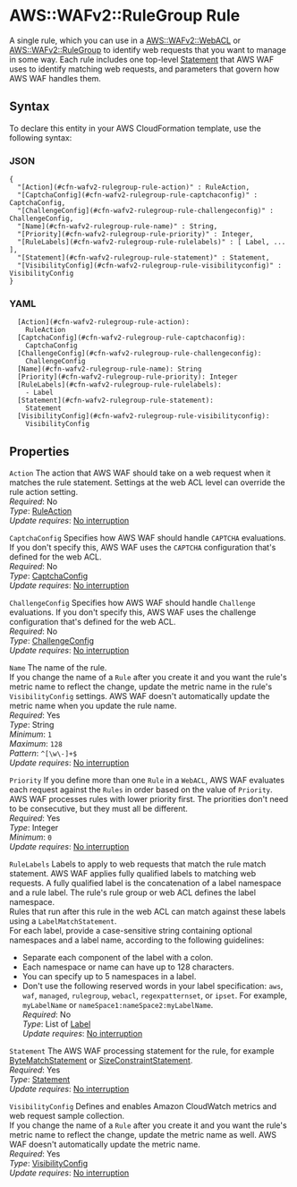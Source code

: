 # AWS::WAFv2::RuleGroup Rule<a name="aws-properties-wafv2-rulegroup-rule"></a>

A single rule, which you can use in a [AWS::WAFv2::WebACL](aws-resource-wafv2-webacl.md) or [AWS::WAFv2::RuleGroup](aws-resource-wafv2-rulegroup.md) to identify web requests that you want to manage in some way\. Each rule includes one top\-level [Statement](https://docs.aws.amazon.com/AWSCloudFormation/latest/UserGuide/aws-properties-wafv2-rulegroup-rule.html#cfn-wafv2-rulegroup-rule-statement) that AWS WAF uses to identify matching web requests, and parameters that govern how AWS WAF handles them\. 

## Syntax<a name="aws-properties-wafv2-rulegroup-rule-syntax"></a>

To declare this entity in your AWS CloudFormation template, use the following syntax:

### JSON<a name="aws-properties-wafv2-rulegroup-rule-syntax.json"></a>

```
{
  "[Action](#cfn-wafv2-rulegroup-rule-action)" : RuleAction,
  "[CaptchaConfig](#cfn-wafv2-rulegroup-rule-captchaconfig)" : CaptchaConfig,
  "[ChallengeConfig](#cfn-wafv2-rulegroup-rule-challengeconfig)" : ChallengeConfig,
  "[Name](#cfn-wafv2-rulegroup-rule-name)" : String,
  "[Priority](#cfn-wafv2-rulegroup-rule-priority)" : Integer,
  "[RuleLabels](#cfn-wafv2-rulegroup-rule-rulelabels)" : [ Label, ... ],
  "[Statement](#cfn-wafv2-rulegroup-rule-statement)" : Statement,
  "[VisibilityConfig](#cfn-wafv2-rulegroup-rule-visibilityconfig)" : VisibilityConfig
}
```

### YAML<a name="aws-properties-wafv2-rulegroup-rule-syntax.yaml"></a>

```
  [Action](#cfn-wafv2-rulegroup-rule-action): 
    RuleAction
  [CaptchaConfig](#cfn-wafv2-rulegroup-rule-captchaconfig): 
    CaptchaConfig
  [ChallengeConfig](#cfn-wafv2-rulegroup-rule-challengeconfig): 
    ChallengeConfig
  [Name](#cfn-wafv2-rulegroup-rule-name): String
  [Priority](#cfn-wafv2-rulegroup-rule-priority): Integer
  [RuleLabels](#cfn-wafv2-rulegroup-rule-rulelabels): 
    - Label
  [Statement](#cfn-wafv2-rulegroup-rule-statement): 
    Statement
  [VisibilityConfig](#cfn-wafv2-rulegroup-rule-visibilityconfig): 
    VisibilityConfig
```

## Properties<a name="aws-properties-wafv2-rulegroup-rule-properties"></a>

`Action`  <a name="cfn-wafv2-rulegroup-rule-action"></a>
The action that AWS WAF should take on a web request when it matches the rule statement\. Settings at the web ACL level can override the rule action setting\.   
*Required*: No  
*Type*: [RuleAction](aws-properties-wafv2-rulegroup-ruleaction.md)  
*Update requires*: [No interruption](https://docs.aws.amazon.com/AWSCloudFormation/latest/UserGuide/using-cfn-updating-stacks-update-behaviors.html#update-no-interrupt)

`CaptchaConfig`  <a name="cfn-wafv2-rulegroup-rule-captchaconfig"></a>
Specifies how AWS WAF should handle `CAPTCHA` evaluations\. If you don't specify this, AWS WAF uses the `CAPTCHA` configuration that's defined for the web ACL\.   
*Required*: No  
*Type*: [CaptchaConfig](aws-properties-wafv2-rulegroup-captchaconfig.md)  
*Update requires*: [No interruption](https://docs.aws.amazon.com/AWSCloudFormation/latest/UserGuide/using-cfn-updating-stacks-update-behaviors.html#update-no-interrupt)

`ChallengeConfig`  <a name="cfn-wafv2-rulegroup-rule-challengeconfig"></a>
Specifies how AWS WAF should handle `Challenge` evaluations\. If you don't specify this, AWS WAF uses the challenge configuration that's defined for the web ACL\.   
*Required*: No  
*Type*: [ChallengeConfig](aws-properties-wafv2-rulegroup-challengeconfig.md)  
*Update requires*: [No interruption](https://docs.aws.amazon.com/AWSCloudFormation/latest/UserGuide/using-cfn-updating-stacks-update-behaviors.html#update-no-interrupt)

`Name`  <a name="cfn-wafv2-rulegroup-rule-name"></a>
The name of the rule\.   
If you change the name of a `Rule` after you create it and you want the rule's metric name to reflect the change, update the metric name in the rule's `VisibilityConfig` settings\. AWS WAF doesn't automatically update the metric name when you update the rule name\.   
*Required*: Yes  
*Type*: String  
*Minimum*: `1`  
*Maximum*: `128`  
*Pattern*: `^[\w\-]+$`  
*Update requires*: [No interruption](https://docs.aws.amazon.com/AWSCloudFormation/latest/UserGuide/using-cfn-updating-stacks-update-behaviors.html#update-no-interrupt)

`Priority`  <a name="cfn-wafv2-rulegroup-rule-priority"></a>
If you define more than one `Rule` in a `WebACL`, AWS WAF evaluates each request against the `Rules` in order based on the value of `Priority`\. AWS WAF processes rules with lower priority first\. The priorities don't need to be consecutive, but they must all be different\.  
*Required*: Yes  
*Type*: Integer  
*Minimum*: `0`  
*Update requires*: [No interruption](https://docs.aws.amazon.com/AWSCloudFormation/latest/UserGuide/using-cfn-updating-stacks-update-behaviors.html#update-no-interrupt)

`RuleLabels`  <a name="cfn-wafv2-rulegroup-rule-rulelabels"></a>
Labels to apply to web requests that match the rule match statement\. AWS WAF applies fully qualified labels to matching web requests\. A fully qualified label is the concatenation of a label namespace and a rule label\. The rule's rule group or web ACL defines the label namespace\.   
Rules that run after this rule in the web ACL can match against these labels using a `LabelMatchStatement`\.  
For each label, provide a case\-sensitive string containing optional namespaces and a label name, according to the following guidelines:  
+ Separate each component of the label with a colon\. 
+ Each namespace or name can have up to 128 characters\.
+ You can specify up to 5 namespaces in a label\.
+ Don't use the following reserved words in your label specification: `aws`, `waf`, `managed`, `rulegroup`, `webacl`, `regexpatternset`, or `ipset`\.
For example, `myLabelName` or `nameSpace1:nameSpace2:myLabelName`\.   
*Required*: No  
*Type*: List of [Label](aws-properties-wafv2-rulegroup-label.md)  
*Update requires*: [No interruption](https://docs.aws.amazon.com/AWSCloudFormation/latest/UserGuide/using-cfn-updating-stacks-update-behaviors.html#update-no-interrupt)

`Statement`  <a name="cfn-wafv2-rulegroup-rule-statement"></a>
The AWS WAF processing statement for the rule, for example [ByteMatchStatement](https://docs.aws.amazon.com/AWSCloudFormation/latest/UserGuide/aws-properties-wafv2-rulegroup-statement.html#cfn-wafv2-rulegroup-statement-bytematchstatement) or [SizeConstraintStatement](https://docs.aws.amazon.com/AWSCloudFormation/latest/UserGuide/aws-properties-wafv2-rulegroup-statement.html#cfn-wafv2-rulegroup-statement-sizeconstraintstatement)\.   
*Required*: Yes  
*Type*: [Statement](aws-properties-wafv2-rulegroup-statement.md)  
*Update requires*: [No interruption](https://docs.aws.amazon.com/AWSCloudFormation/latest/UserGuide/using-cfn-updating-stacks-update-behaviors.html#update-no-interrupt)

`VisibilityConfig`  <a name="cfn-wafv2-rulegroup-rule-visibilityconfig"></a>
Defines and enables Amazon CloudWatch metrics and web request sample collection\.   
If you change the name of a `Rule` after you create it and you want the rule's metric name to reflect the change, update the metric name as well\. AWS WAF doesn't automatically update the metric name\.   
*Required*: Yes  
*Type*: [VisibilityConfig](aws-properties-wafv2-rulegroup-visibilityconfig.md)  
*Update requires*: [No interruption](https://docs.aws.amazon.com/AWSCloudFormation/latest/UserGuide/using-cfn-updating-stacks-update-behaviors.html#update-no-interrupt)